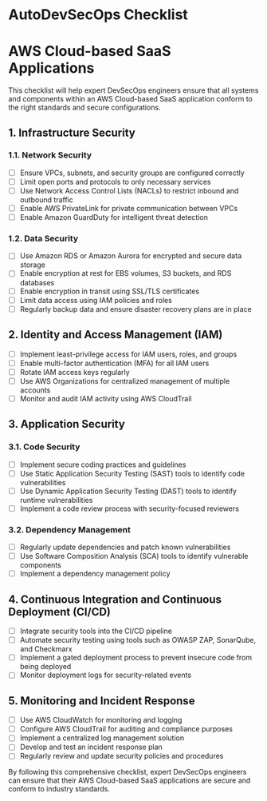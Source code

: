 # AutoDevSecOps Checklist
# AWS Cloud-based SaaS Applications

This checklist will help expert DevSecOps engineers ensure that all systems and components within an AWS Cloud-based SaaS application conform to the right standards and secure configurations.

## 1. Infrastructure Security

### 1.1. Network Security

- [ ] Ensure VPCs, subnets, and security groups are configured correctly
- [ ] Limit open ports and protocols to only necessary services
- [ ] Use Network Access Control Lists (NACLs) to restrict inbound and outbound traffic
- [ ] Enable AWS PrivateLink for private communication between VPCs
- [ ] Enable Amazon GuardDuty for intelligent threat detection

### 1.2. Data Security

- [ ] Use Amazon RDS or Amazon Aurora for encrypted and secure data storage
- [ ] Enable encryption at rest for EBS volumes, S3 buckets, and RDS databases
- [ ] Enable encryption in transit using SSL/TLS certificates
- [ ] Limit data access using IAM policies and roles
- [ ] Regularly backup data and ensure disaster recovery plans are in place

## 2. Identity and Access Management (IAM)

- [ ] Implement least-privilege access for IAM users, roles, and groups
- [ ] Enable multi-factor authentication (MFA) for all IAM users
- [ ] Rotate IAM access keys regularly
- [ ] Use AWS Organizations for centralized management of multiple accounts
- [ ] Monitor and audit IAM activity using AWS CloudTrail

## 3. Application Security

### 3.1. Code Security

- [ ] Implement secure coding practices and guidelines
- [ ] Use Static Application Security Testing (SAST) tools to identify code vulnerabilities
- [ ] Use Dynamic Application Security Testing (DAST) tools to identify runtime vulnerabilities
- [ ] Implement a code review process with security-focused reviewers

### 3.2. Dependency Management

- [ ] Regularly update dependencies and patch known vulnerabilities
- [ ] Use Software Composition Analysis (SCA) tools to identify vulnerable components
- [ ] Implement a dependency management policy

## 4. Continuous Integration and Continuous Deployment (CI/CD)

- [ ] Integrate security tools into the CI/CD pipeline
- [ ] Automate security testing using tools such as OWASP ZAP, SonarQube, and Checkmarx
- [ ] Implement a gated deployment process to prevent insecure code from being deployed
- [ ] Monitor deployment logs for security-related events

## 5. Monitoring and Incident Response

- [ ] Use AWS CloudWatch for monitoring and logging
- [ ] Configure AWS CloudTrail for auditing and compliance purposes
- [ ] Implement a centralized log management solution
- [ ] Develop and test an incident response plan
- [ ] Regularly review and update security policies and procedures

By following this comprehensive checklist, expert DevSecOps engineers can ensure that their AWS Cloud-based SaaS applications are secure and conform to industry standards.


